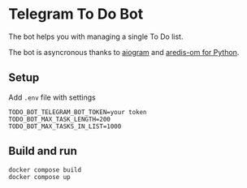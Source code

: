 
# Telegram To Do Bot

The bot helps you with managing a single To Do list.

The bot is asyncronous thanks to [aiogram](https://github.com/aiogram/aiogram) and [aredis-om for Python](https://github.com/redis/redis-om-python).

## Setup
Add `.env` file with settings
```
TODO_BOT_TELEGRAM_BOT_TOKEN=your token
TODO_BOT_MAX_TASK_LENGTH=200
TODO_BOT_MAX_TASKS_IN_LIST=1000
```

## Build and run

```
docker compose build
docker compose up
```

